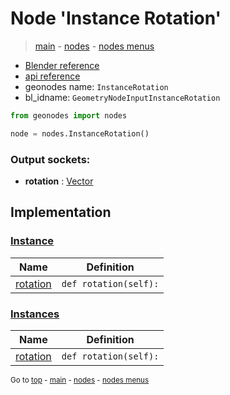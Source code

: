 # Node 'Instance Rotation'

> [main](../structure.md) - [nodes](nodes.md) - [nodes menus](nodes_menus.md)

- [Blender reference](https://docs.blender.org/manual/en/latest/modeling/geometry_nodes/instances/instance_rotation.html)
- [api reference](https://docs.blender.org/api/current/bpy.types.GeometryNodeInputInstanceRotation.html)
- geonodes name: `InstanceRotation`
- bl_idname: `GeometryNodeInputInstanceRotation`

```python
from geonodes import nodes

node = nodes.InstanceRotation()
```

### Output sockets:

- **rotation** : [Vector](Vector.md)

## Implementation

### [Instance](Instance.md)

| Name | Definition |
|------|------------|
 | [rotation](Instance.md#rotation-property) | `def rotation(self):` |

### [Instances](Instances.md)

| Name | Definition |
|------|------------|
 | [rotation](Instances.md#rotation-property) | `def rotation(self):` |

<sub>Go to [top](#node-Instance-Rotation) - [main](../structure.md) - [nodes](nodes.md) - [nodes menus](nodes_menus.md)</sub>

